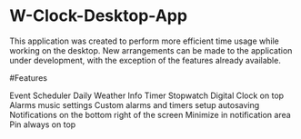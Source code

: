 # W-Clock-Desktop-App

This application was created to perform more efficient time usage while working on the desktop.
New arrangements can be made to the application under development, with the exception of the features already available.

#Features


Event Scheduler
Daily Weather Info
Timer
Stopwatch
Digital Clock on top
Alarms music settings
Custom alarms and timers setup autosaving
Notifications on the bottom right of the screen
Minimize in notification area
Pin always on top
